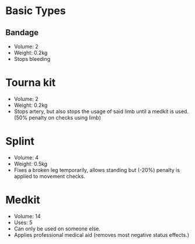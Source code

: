 # Basic Types
## Bandage
- Volume: 2
- Weight: 0.2kg
- Stops bleeding

# Tourna kit
- Volume: 2
- Weight: 0.2kg
- Stops artery, but also stops the usage of said limb until a medkit is used. (50% penalty on checks using limb)

# Splint
- Volume: 4
- Weight: 0.5kg
- Fixes a broken leg temporarily, allows standing but (-20%) penalty is applied to movement checks.

# Medkit
- Volume: 14
- Uses: 5
- Can only be used on someone else.
- Applies professional medical aid (removes most negative status effects.)

